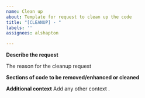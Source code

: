 ```yaml
---
name: Clean up
about: Template for request to clean up the code
title: "[CLEANUP] - "
labels: ''
assignees: alshapton

---
```


**Describe the request**

The reason for the cleanup request

**Sections of code to be removed/enhanced or cleaned**



**Additional context**
Add any other context .
